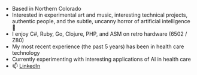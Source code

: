 - Based in Northern Colorado
- Interested in experimental art and music, interesting technical projects, authentic people, and the subtle, uncanny horror of artificial intelligence 🤖
- I enjoy C#, Ruby, Go, Clojure, PHP, and ASM on retro hardware (6502 / Z80)
- My most recent experience (the past 5 years) has been in health care technology
- Currently experimenting with interesting applications of AI in health care
- 📫 [LinkedIn](https://www.linkedin.com/in/jerhow/)

<!---
- 💞️ I’m looking to collaborate on ...
- 📫 How to reach me ...
--->

<!---
jerhow/jerhow is a ✨ special ✨ repository because its `README.md` (this file) appears on your GitHub profile.
You can click the Preview link to take a look at your changes.
--->
